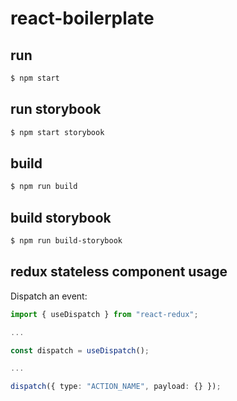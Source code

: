 # react-boilerplate

## run

```bash
$ npm start
```

## run storybook

```bash
$ npm start storybook
```

## build

```bash
$ npm run build
```

## build storybook

```bash
$ npm run build-storybook
```

## redux stateless component usage

Dispatch an event:

```ts
import { useDispatch } from "react-redux";

...

const dispatch = useDispatch();

...

dispatch({ type: "ACTION_NAME", payload: {} });
```
